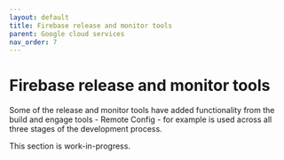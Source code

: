 ```yaml
---
layout: default
title: Firebase release and monitor tools
parent: Google cloud services
nav_order: 7
---
```


# Firebase release and monitor tools

Some of the release and monitor tools have added functionality from the build and engage tools - Remote Config - for example is used across all three stages of the development process. 

This section is work-in-progress.